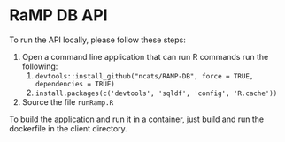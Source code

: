 # RaMP DB API

To run the API locally, please follow these steps:

1. Open a command line application that can run R commands run the following:
    1. `devtools::install_github("ncats/RAMP-DB", force = TRUE, dependencies = TRUE)`
    2. `install.packages(c('devtools', 'sqldf', 'config', 'R.cache'))`
2. Source the file `runRamp.R`

To build the application and run it in a container, just build and run the dockerfile in the client directory.
